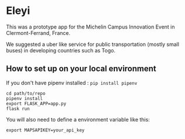 # Eleyi

This was a prototype app for the Michelin Campus Innovation Event in Clermont-Ferrand, France.

We suggested a uber like service for public transportation (mostly small buses) in developing countries such as Togo.


## How to set up on your local environment
If you don't have pipenv installed : `pip install pipenv`

```
cd path/to/repo
pipenv install
export FLASK_APP=app.py
flask run
```

You will also need to define a environment variable like this:

`export MAPSAPIKEY=your_api_key`


